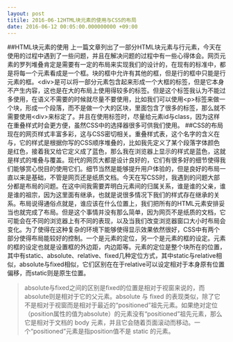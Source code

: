 ```yaml
---
layout: post
titile: 2016-06-12HTML块元素的使用与CSS的布局
date: 2016-06-12 00:05:00.000000000 +09:00
---
```

##HTML块元素的使用
上一篇文章列出了一部分HTML块元素与行元素，今天在使用的过程中遇到了一些问题，并且在解决问题的过程中有一些心得体会。网页元素的罗列堆叠肯定是需要有一定的布局来实现我们的设计的，在现有的标准中，都是将每一个元素看成是一个框。块的框中允许有其他的框，但是行的框中只能是行元素的框。\<div>是可以将一部分元素包含起来形成一个大框的标签，但是它本身不产生内容，这也是在大的布局上使用得较多的标签。但是这个标签我认为不能过多使用，在语义不需要的时候就尽量不要使用，比如我们可以使用\<p>标签来做一个块，形成一个段落，而不是做一个大的区块，里面包含了很多的标签，那么就不需要使用\<div>来标定了。并且在使用标签时，尽量给元素id与class，因为这样在重叠样式时会更方便，虽然CSS中的选择器很多可供我们使用。
##CSS的布局
现在的网页样式丰富多彩，这与CSS密切相关。重叠样式表，这个名字的含义在与，它的样式是根据你写的CSS顺序堆叠的，比如我先定义了某个段落字体颜色是红色，接着我又给它定义成了蓝色，那么我在浏览器上显示的样式是蓝色，这就是样式的堆叠与覆盖。现代的网页大都是设计良好的，它们有很多好的细节使得我们能够赏心悦目的使用它们。细节当然是能够提升用户体验的，但是良好的布局一直以来是基础，不管是网页还是纸质文档。今天在写CSS时，我遇到的问题大部分都是布局的问题。在这中间我需要弄明白元素间的归属关系，谁是谁的父亲，谁是谁的祖宗，因为这里面有继承，也就是说很多情况下我们的样式存在继承的关系。布局说得通俗点就是，谁应该在什么位置上，我们把所有的HTML元素安排妥当也就完成了布局。但是这个事情并没有那么简单，因为网页不是纸质的文档，它可能会在不同的浏览器上有不同的表现，以及当我们改变浏览器窗口大小时布局会变化。为了使得在这种复杂的环境下能够使得显示效果依然很好，CSS中有两个部分使得布局能较好的控制。一个是元素的定位，另一个是元素的框的设定。元素的框的设定也就是设置框的外边距，内边距等。元素的定位是整个块所在的位置，其中有static、absolute、relative、fixed几种定位方式，其中static与relative相似，absolute与fixed相似，它们区别在在于relative可以设定相对于本身原有位置偏移，而static则是原生位置。
>absolute与fixed之间的区别是fixed的位置是相对于视窗来说的，而absolute则是相对于它的父元素。absolute 与 fixed 的表现类似，除了它不是相对于视窗而是相对于最近的“positioned”祖先元素。如果绝对定位（position属性的值为absolute）的元素没有“positioned”祖先元素，那么它是相对于文档的 body 元素，并且它会随着页面滚动而移动。一个“positioned”元素是指position值不是 static 的元素。